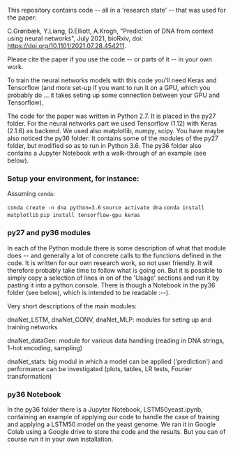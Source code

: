 
This repository contains code  -- all in a 'research state' -- that was used for the paper:

C.Grønbæk, Y.Liang, D.Elliott, A.Krogh, "Prediction of DNA from context using neural
networks", July 2021, bioRxiv, doi: https://doi.org/10.1101/2021.07.28.454211.

Please cite the paper if you use the code -- or parts of it -- in your own work. 

To train the neural networks models with this code you'll need Keras and Tensorflow (and more set-up if you want to run it 
on a GPU, which you probably do ... it takes seting up some connection between your GPU and Tensorflow). 

The code for the paper was written in Python 2.7. It is placed in the py27 folder. For the neural networks part we used Tensorflow (1.12) with Keras (2.1.6) as backend. We used also matplotlib, numpy, scipy. You have maybe also noticed the py36 folder: It contains some of the modules of the py27 folder, but modified so as to run in Python 3.6. The py36 folder also contains a Jupyter Notebook with a walk-through of an example (see below).     

### Setup your environment, for instance:

Assuming `conda`:

`conda create -n dna python=3.6`
`source activate dna`
`conda install matplotlib`
`pip install tensorflow-gpu keras`


### py27 and py36 modules

In each of the Python module there is some description of what that module does -- and generally a lot of 
concrete calls to the functions defined in the code. It is written for our own research work, so not user
friendly. It will therefore probably take time to follow what is going on. But it is possible to simply copy a 
selection of lines in on of the 'Usage' sections and run it by pasting it into a python console. There is though 
a Notebook in the py36 folder (see below), which is intended to be readable :--). 

Very short descriptions of the main modules:

dnaNet_LSTM, dnaNet_CONV, dnaNet_MLP: modules for seting up and training networks

dnaNet_dataGen: module for various data handling (reading in DNA strings, 1-hot encoding, sampling)

dnaNet_stats: big modul in which a model can be applied ('prediction') and performance can be investigated (plots, tables, LR tests, Fourier transformation)

### py36 Notebook

In the py36 folder there is a Jupyter Notebook, LSTM50yeast.ipynb, containing an example of applying our code to handle the case of training and applying a LSTM50 model on the yeast genome. We ran it in Google Colab using a Google drive to store the code and the results. But you can of course run it in your own installation.   
